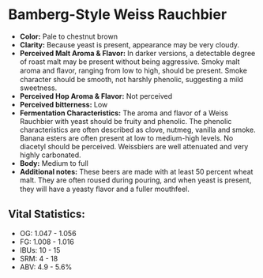 # Bamberg-Style Weiss Rauchbier

- **Color:** Pale to chestnut brown
- **Clarity:** Because yeast is present, appearance may be very cloudy.
- **Perceived Malt Aroma & Flavor:** In darker versions, a detectable degree of roast malt may be present without being aggressive. Smoky malt aroma and ﬂavor, ranging from low to high, should be present. Smoke character should be smooth, not harshly phenolic, suggesting a mild sweetness.
- **Perceived Hop Aroma & Flavor:** Not perceived
- **Perceived bitterness:** Low
- **Fermentation Characteristics:** The aroma and flavor of a Weiss Rauchbier with yeast should be fruity and phenolic. The phenolic characteristics are often described as clove, nutmeg, vanilla and smoke. Banana esters are often present at low to medium-high levels. No diacetyl should be perceived. Weissbiers are well attenuated and very highly carbonated.
- **Body:** Medium to full
- **Additional notes:** These beers are made with at least 50 percent wheat malt. They are often roused during pouring, and when yeast is present, they will have a yeasty ﬂavor and a fuller mouthfeel.

## Vital Statistics:

- OG: 1.047 - 1.056
- FG: 1.008 - 1.016
- IBUs: 10 - 15
- SRM: 4 - 18
- ABV: 4.9 - 5.6% 
